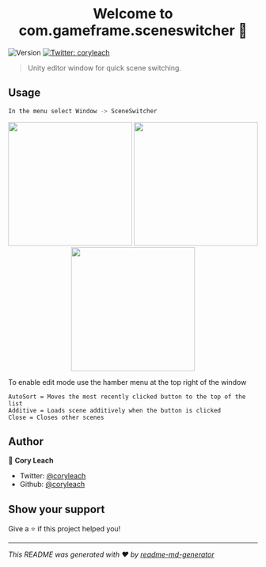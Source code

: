 <h1 align="center">Welcome to com.gameframe.sceneswitcher 👋</h1>
<p>
  <img alt="Version" src="https://img.shields.io/badge/version-1.0.0-blue.svg?cacheSeconds=2592000" />
  <a href="https://twitter.com/coryleach">
    <img alt="Twitter: coryleach" src="https://img.shields.io/twitter/follow/coryleach.svg?style=social" target="_blank" />
  </a>
</p>

> Unity editor window for quick scene switching.

## Usage

```sh
In the menu select Window -> SceneSwitcher
```

<p align="center">
  <img width="250" src="https://github.com/coryleach/UnitySceneSwitcher/blob/master/Documentation~/img/Empty.png" />
  <img width="250" src="https://github.com/coryleach/UnitySceneSwitcher/blob/master/Documentation~/img/DefaultMode.png" />
  <img width="250" src="https://github.com/coryleach/UnitySceneSwitcher/blob/master/Documentation~/img/EditMode.png" />
</p>

<p>
  To enable edit mode use the hamber menu at the top right of the window
</p>

```
AutoSort = Moves the most recently clicked button to the top of the list
Additive = Loads scene additively when the button is clicked
Close = Closes other scenes
```

## Author

👤 **Cory Leach**

* Twitter: [@coryleach](https://twitter.com/coryleach)
* Github: [@coryleach](https://github.com/coryleach)

## Show your support

Give a ⭐️ if this project helped you!

***
_This README was generated with ❤️ by [readme-md-generator](https://github.com/kefranabg/readme-md-generator)_
